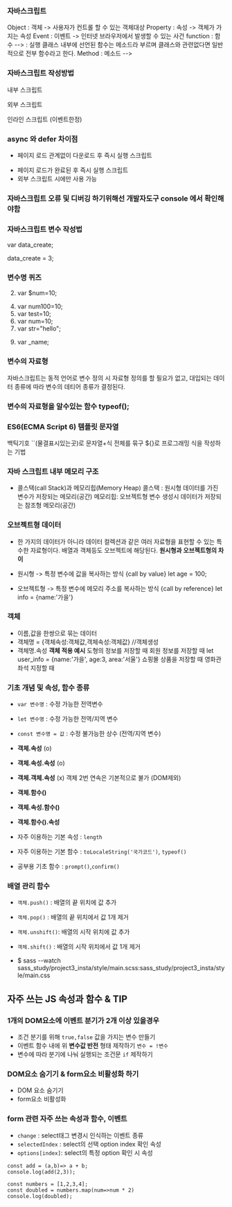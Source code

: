 ### 자바스크립트
Object : 객체 -> 사용자가 컨트롤 할 수 있는 객체대상
Property : 속성 -> 객체가 가지는 속성
Event : 이벤트 -> 인터넷 브라우저에서 발생할 수 있는 사건
function : 함수 --> : 실행 클래스 내부에 선언된 함수는 메소드라 부르며 클래스와 관련없다면 일반적으로 전부 함수라고 한다.
Method : 메소드 -->

### 자바스크립트 작성방법
내부 스크립트 
<script>스크립트 작성</script>
외부 스크립트 
<script src="경로"></script>
인라인 스크립트 (이벤트한정)
<tag event = "이벤트 함수"></tag>

### async 와 defer 차이점 
<script src="./script/first.js" async></script>
* 페이지 로드 관계없이 다운로드 후 즉시 실행 스크립트
<script src="./script/second.js" defer></script>
* 페이지 로드가 완료된 후 즉시 실행 스크립트
* 외부 스크립트 시에만 사용 가능

### 자바스크립트 오류 및 디버깅 하기위해선 개발자도구 console 에서 확인해야함

### 자바스크립트 변수 작성법
var data_create;<!-- 선언 -->

data_create = 3;

### 변수명 퀴즈
<!-- 1. var 1num=10; -->
2. var $num=10;
<!-- 3. var 100num=10; -->
4. var num100=10;
5. var test=10;
6. var num=10;
7. var str="hello";
<!-- 8. var my name; -->
9. var _name;
<!-- 10. var if; -->

### 변수의 자료형
자바스크립트는 동적 언어로 변수 정의 시 자료형 정의를 할 필요가 없고, 대입되는 데이터 종류에 따라 변수의 데티어 종류가 결정된다.
### 변수의 자료형을 알수있는 함수 typeof();

### ES6(ECMA Script 6) 템플릿 문자열
백틱기호 ``(물결표시있는곳)로 문자열+식 전체를 묶구 ${}로 프로그래밍 식을 작성하는 기법

### 자바 스크립트 내부 메모리 구조
* 콜스택(call Stack)과 메모리힙(Memory Heap)
콜스택 : 원시형 데이터를 가진 변수가 저장되는 메모리(공간)
메모리힙: 오브젝트형 변수 생성시 데이터가 저장되는 참조형 메모리(공간)

### 오브젝트형 데이터
* 한 가지의 데이터가 아니라 데이터 컬렉션과 같은 여러 자료형을 표현할 수 있는
특수한 자료형이다. 배열과 객체등도 오브젝트에 해당된다.
**원시형과 오브젝트형의 차이**
* 원시형 -> 특정 변수에 값을 복사하는 방식 {call by value}
let age = 100;

* 오브젝트형 -> 특정 변수에 메모리 주소를 복사하는 방식 {call by reference}
let info = {name:'가을'}

### 객체
* 이름,값을 한쌍으로 묶는 데이터
* 객체명 = {객체속성:객체값,객체속성:객체값} //객체생성
* 객체명.속성
 **객체 적용 예시**
 도형의 정보를 저장할 때
 회원 정보를 저장할 때
 let user_info = {name:'가을', age:3, area:'서울'}
 쇼핑몰 상품을 저장할 때
 영화관 좌석 지정할 때

### 기초 개념 및 속성, 함수 종류
* `var 변수명` : 수정 가능한 전역변수
* `let 변수명` : 수정 가능한 전역/지역 변수
* `const 변수명 = 값` : 수정 불가능한 상수 (전역/지역 변수)
* **객체.속성** (o)
* **객체.속성.속성** (o)
* **객체.객체.속성** (x)    객체 2번 연속은 기본적으로 불가 (DOM제외)

* **객체.함수()** 
* **객체.속성.함수()**
* **객체.함수().속성**
* 자주 이용하는 기본 속성 : `length`
* 자주 이용하는 기본 함수 : `toLocaleString('국가코드')`, `typeof()`
* 공부용 기초 함수 : `prompt()`,`confirm()`

### **배열** 관리 함수
* `객체.push()` : 배열의 끝 위치에 값 추가
* `객체.pop()`  : 배열의 끝 위치에서 값 1개 제거
* `객체.unshift()`: 배열의 시작 위치에 값 추가
* `객체.shift()`  : 배열의 시작 위치에서 값 1개 제거

* $ sass --watch sass_study/project3_insta/style/main.scss:sass_study/project3_insta/style/main.css

## 자주 쓰는 JS 속성과 함수 & TIP
### 1개의 DOM요소에 이벤트 분기가 2개 이상 있을경우 
* 조건 분기를 위해 `true,false` 값을 가지는 변수 만들기
* 이벤트 함수 내에 위 **변수값 반전** 형태 제작하기 `변수 = !변수`
* 변수에 따라 분기에 나눠 실행되는 조건문 `if` 제작하기
### DOM요소 숨기기 & form요소 비활성화 하기
* DOM 요소 숨기기 
* form요소 비활성화

### form 관련 자주 쓰는 속성과 함수, 이벤트
* `change` : select태그 변경시 인식하는 이벤트 종류
* `selectedIndex` : select의 선택 option index 확인 속성
* `options[index]`: select의 특정 option 확인 시 속성

<!-- 테스트 -->
    const add = (a,b)=> a + b;
    console.log(add(2,3));

    const numbers = [1,2,3,4];
    const doubled = numbers.map(num=>num * 2)
    console.log(doubled);



